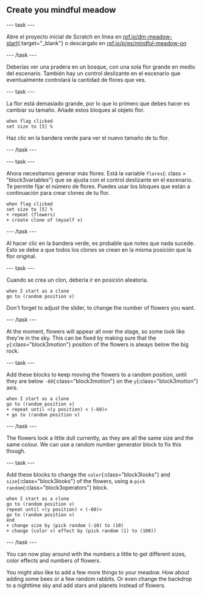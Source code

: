 ## Create you mindful meadow

--- task ---

Abre el proyecto inicial de Scratch en línea en [rpf.io/dm-meadow-start](https://rpf.io/dm-meadow-start){:target="_blank"} o descárgalo en [rpf.io/p/es/mindful-meadow-on](https://rpf.io/p/en/mindful-meadow-go)

--- /task ---

Deberías ver una pradera en un bosque, con una sola flor grande en medio del escenario. También hay un control deslizante en el escenario que eventualmente controlará la cantidad de flores que ves.

--- task ---

La flor está demasiado grande, por lo que lo primero que debes hacer es cambiar su tamaño. Añade estos bloques al objeto flor.

```blocks3
when flag clicked
set size to [5] %
```

Haz clic en la bandera verde para ver el nuevo tamaño de tu flor.

--- /task ---

--- task ---

Ahora necesitamos generar más flores. Está la variable `flores`{: class = "block3variables"} que se ajusta con el control deslizante en el escenario. Te permite fijar el número de flores. Puedes usar los bloques que están a continuación para crear clones de tu flor.

```blocks3
when flag clicked
set size to [5] %
+ repeat (flowers)
+ create clone of (myself v)
```

--- /task ---

Al hacer clic en la bandera verde, es probable que notes que nada sucede. Esto se debe a que todos los clones se crean en la misma posición que la flor original.

--- task ---

Cuando se crea un clon, debería ir en posición aleatoria.

```blocks3
when I start as a clone
go to (random position v)
```

Don't forget to adjust the slider, to change the number of flowers you want.

--- /task ---

At the moment, flowers will appear all over the stage, so some look like they're in the sky. This can be fixed by making sure that the `y`{:class="block3motion"} position of the flowers is always below the big rock.

--- task ---

Add these blocks to keep moving the flowers to a random position, until they are below `-60`{:class="block3motion"} on the `y`{:class="block3motion"} axis.

```blocks3
when I start as a clone
go to (random position v)
+ repeat until <(y position) < (-60)>
+ go to (random position v)
```

--- /task ---

The flowers look a little dull currently, as they are all the same size and the same colour. We can use a random number generator block to fix this though.

--- task ---

Add these blocks to change the `color`{:class="block3looks"} and `size`{:class="block3looks"} of the flowers, using a `pick random`{:class="block3operators"} block.

```blocks3
when I start as a clone
go to (random position v)
repeat until <(y position) < (-60)>
go to (random position v)
end
+ change size by (pick random (-10) to (10)
+ change (color v) effect by (pick random (1) to (100))
```

--- /task ---

You can now play around with the numbers a little to get different sizes, color effects and numbers of flowers.

You might also like to add a few more things to your meadow. How about adding some bees or a few random rabbits. Or even change the backdrop to a nighttime sky and add stars and planets instead of flowers.





